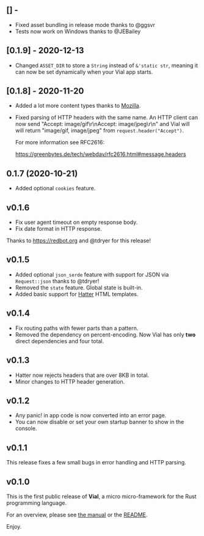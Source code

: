 <!-- next-header -->

## [] -

- Fixed asset bundling in release mode thanks to @ggsvr
- Tests now work on Windows thanks to @JEBailey

## [0.1.9] - 2020-12-13

- Changed `ASSET_DIR` to store a `String` instead of `&'static str`,
  meaning it can now be set dynamically when your Vial app starts.

## [0.1.8] - 2020-11-20

- Added a lot more content types thanks to [Mozilla][moz mime types].
- Fixed parsing of HTTP headers with the same name. An HTTP client can
  now send "Accept: image/gif\r\nAccept: image/jpeg\r\n" and Vial will
  will return "image/gif, image/jpeg" from `request.header("Accept")`.

  For more information see RFC2616:

  https://greenbytes.de/tech/webdav/rfc2616.html#message.headers

[moz mime types]: https://developer.mozilla.org/en-US/docs/Web/HTTP/Basics_of_HTTP/MIME_types/Common_types

## 0.1.7 (2020-10-21)

- Added optional `cookies` feature.

## v0.1.6

- Fix user agent timeout on empty response body.
- Fix date format in HTTP response.

Thanks to https://redbot.org and @tdryer for this release!

## v0.1.5

- Added optional `json_serde` feature with support for
  JSON via `Request::json` thanks to @tdryer!
- Removed the `state` feature. Global state is built-in.
- Added basic support for [Hatter](https://github.com/xvxx/hatter)
  HTML templates.

## v0.1.4

- Fix routing paths with fewer parts than a pattern.
- Removed the dependency on percent-encoding. Now Vial
  has only **two** direct dependencies and four total.

## v0.1.3

- Hatter now rejects headers that are over 8KB in total.
- Minor changes to HTTP header generation.

## v0.1.2

- Any panic! in app code is now converted into an error page.
- You can now disable or set your own startup banner to show
  in the console.

## v0.1.1

This release fixes a few small bugs in error handling and HTTP
parsing.

## v0.1.0

This is the first public release of **Vial**, a micro micro-framework
for the Rust programming language.

For an overview, please see [the manual][manual] or the [README][readme].

Enjoy.

[manual]: https://vial.rs
[readme]: https://github.com/xvxx/vial#readme
